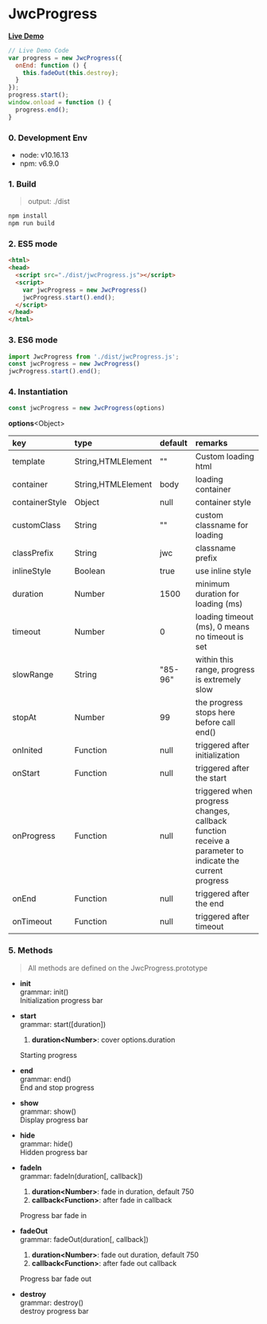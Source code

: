 # JwcProgress

[**Live Demo**](https://jwucong.github.io/)  

```javascript
// Live Demo Code
var progress = new JwcProgress({
  onEnd: function () {
    this.fadeOut(this.destroy);
  }
});
progress.start();
window.onload = function () {
  progress.end();
}
```

### 0. Development Env
- node: v10.16.13
- npm: v6.9.0

### 1. Build
> output: ./dist
   
```bash
npm install
npm run build
```

### 2. ES5 mode

```html
<html>
<head>
  <script src="./dist/jwcProgress.js"></script>
  <script>
    var jwcProgress = new JwcProgress()
    jwcProgress.start().end();
  </script>
</head>
</html>

```

### 3. ES6 mode

```javascript
import JwcProgress from './dist/jwcProgress.js';
const jwcProgress = new JwcProgress()
jwcProgress.start().end();
```

### 4. Instantiation
```javascript
const jwcProgress = new JwcProgress(options)
```
**options**\<Object\>

| key   | type  | default | remarks |
| :--- | :--- | :---  | :---   |
| template | String,HTMLElement | "" | Custom loading html |
| container | String,HTMLElement | body | loading container |
| containerStyle | Object | null | container style |
| customClass | String | "" | custom classname for loading |
| classPrefix | String | jwc | classname prefix |
| inlineStyle | Boolean | true | use inline style |
| duration | Number | 1500 | minimum duration for loading (ms) |
| timeout | Number | 0 | loading timeout (ms), 0 means no timeout is set |
| slowRange | String | "85-96" | within this range, progress is extremely slow |
| stopAt | Number | 99 | the progress stops here before call end() |
| onInited | Function | null | triggered after initialization |
| onStart | Function | null | triggered after the start |
| onProgress | Function | null | triggered when progress changes, callback function receive a parameter to indicate the current progress |
| onEnd | Function | null | triggered after the end |
| onTimeout | Function | null | triggered after timeout |  


### 5. Methods
> All methods are defined on the JwcProgress.prototype                          

- **init**  
grammar: init()  
Initialization progress bar

- **start**  
grammar: start([duration])  

    1. **duration\<Number>**: cover options.duration  
    
    Starting progress 


- **end**  
grammar: end()  
End and stop progress  


- **show**  
grammar: show()  
Display progress bar  

- **hide**  
grammar: hide()  
Hidden progress bar 

- **fadeIn**  
grammar: fadeIn(duration[, callback])  

    1. **duration\<Number>**: fade in duration, default 750  
    2. **callback\<Function>**: after fade in callback  
    
    Progress bar fade in  

- **fadeOut**  
grammar: fadeOut(duration[, callback])  

    1. **duration\<Number>**: fade out duration, default 750  
    2. **callback\<Function>**: after fade out callback  
    
    Progress bar fade out 

- **destroy**  
grammar: destroy()  
destroy progress bar  
